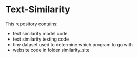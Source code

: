 # Text-Similarity

This repository contains: 
- text similarity model code 
- text similarity testing code
- tiny dataset used to determine which program to go with
- website code in folder similarity_site
